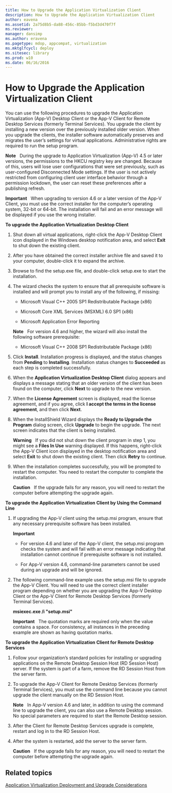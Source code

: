 ```yaml
---
title: How to Upgrade the Application Virtualization Client
description: How to Upgrade the Application Virtualization Client
author: eavena
ms.assetid: 2a75d8b5-da88-456c-85bb-f5bd3d470f7f
ms.reviewer: 
manager: dansimp
ms.author: eravena
ms.pagetype: mdop, appcompat, virtualization
ms.mktglfcycl: deploy
ms.sitesec: library
ms.prod: w10
ms.date: 06/16/2016
---
```



# How to Upgrade the Application Virtualization Client


You can use the following procedures to upgrade the Application Virtualization (App-V) Desktop Client or the App-V Client for Remote Desktop Services (formerly Terminal Services). You upgrade the client by installing a new version over the previously installed older version. When you upgrade the clients, the installer software automatically preserves and migrates the user’s settings for virtual applications. Administrative rights are required to run the setup program.

**Note**  
During the upgrade to Application Virtualization (App-V) 4.5 or later versions, the permissions to the HKCU registry key are changed. Because of this, users will lose user configurations that were set previously, such as user-configured Disconnected Mode settings. If the user is not actively restricted from configuring client user interface behavior through a permission lockdown, the user can reset these preferences after a publishing refresh.

 

**Important**  
When upgrading to version 4.6 or a later version of the App-V Client, you must use the correct installer for the computer’s operating system, 32-bit or 64-bit. The installation will fail and an error message will be displayed if you use the wrong installer.

 

**To upgrade the Application Virtualization Desktop Client**

1.  Shut down all virtual applications, right-click the App-V Desktop Client icon displayed in the Windows desktop notification area, and select **Exit** to shut down the existing client.

2.  After you have obtained the correct installer archive file and saved it to your computer, double-click it to expand the archive.

3.  Browse to find the setup.exe file, and double-click setup.exe to start the installation.

4.  The wizard checks the system to ensure that all prerequisite software is installed and will prompt you to install any of the following, if missing:

    -   Microsoft Visual C++ 2005 SP1 Redistributable Package (x86)

    -   Microsoft Core XML Services (MSXML) 6.0 SP1 (x86)

    -   Microsoft Application Error Reporting

    **Note**  
    For version 4.6 and higher, the wizard will also install the following software prerequisite:

    -   Microsoft Visual C++ 2008 SP1 Redistributable Package (x86)

     

5.  Click **Install**. Installation progress is displayed, and the status changes from **Pending** to **Installing**. Installation status changes to **Succeeded** as each step is completed successfully.

6.  When the **Application Virtualization Desktop Client** dialog appears and displays a message stating that an older version of the client has been found on the computer, click **Next** to upgrade to the new version.

7.  When the **License Agreement** screen is displayed, read the license agreement, and if you agree, click **I accept the terms in the license agreement**, and then click **Next**.

8.  When the InstallShield Wizard displays the **Ready to Upgrade the Program** dialog screen, click **Upgrade** to begin the upgrade. The next screen indicates that the client is being installed.

    **Warning**  
    If you did not shut down the client program in step 1, you might see a **Files In Use** warning displayed. If this happens, right-click the App-V Client icon displayed in the desktop notification area and select **Exit** to shut down the existing client. Then click **Retry** to continue.

     

9.  When the installation completes successfully, you will be prompted to restart the computer. You need to restart the computer to complete the installation.

    **Caution**  
    If the upgrade fails for any reason, you will need to restart the computer before attempting the upgrade again.

     

**To upgrade the Application Virtualization Client by Using the Command Line**

1.  If upgrading the App-V client using the setup.msi program, ensure that any necessary prerequisite software has been installed.

    **Important**  
    -   For version 4.6 and later of the App-V client, the setup.msi program checks the system and will fail with an error message indicating that installation cannot continue if prerequisite software is not installed.

    -   For App-V version 4.6, command-line parameters cannot be used during an upgrade and will be ignored.

     

2.  The following command-line example uses the setup.msi file to upgrade the App-V Client. You will need to use the correct client installer program depending on whether you are upgrading the App-V Desktop Client or the App-V Client for Remote Desktop Services (formerly Terminal Services).

    **msiexec.exe /i "setup.msi"**

    **Important**  
    The quotation marks are required only when the value contains a space. For consistency, all instances in the preceding example are shown as having quotation marks.

     

**To upgrade the Application Virtualization Client for Remote Desktop Services**

1.  Follow your organization’s standard policies for installing or upgrading applications on the Remote Desktop Session Host (RD Session Host) server. If the system is part of a farm, remove the RD Session Host from the server farm.

2.  To upgrade the App-V Client for Remote Desktop Services (formerly Terminal Services), you must use the command line because you cannot upgrade the client manually on the RD Session Host.

    **Note**  
    In App-V version 4.6 and later, in addition to using the command line to upgrade the client, you can also use a Remote Desktop session. No special parameters are required to start the Remote Desktop session.

     

3.  After the Client for Remote Desktop Services upgrade is complete, restart and log in to the RD Session Host.

4.  After the system is restarted, add the server to the server farm.

    **Caution**  
    If the upgrade fails for any reason, you will need to restart the computer before attempting the upgrade again.

     

## Related topics


[Application Virtualization Deployment and Upgrade Considerations](application-virtualization-deployment-and-upgrade-considerations.md)

 

 





